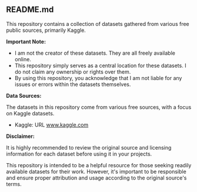 ## README.md

This repository contains a collection of datasets gathered from various free public sources, primarily Kaggle. 

**Important Note:**

* I am not the creator of these datasets. They are all freely available online.
* This repository simply serves as a central location for these datasets. I do not claim any ownership or rights over them.
* By using this repository, you acknowledge that I am not liable for any issues or errors within the datasets themselves. 

**Data Sources:**

The datasets in this repository come from various free sources, with a focus on Kaggle datasets. 

* Kaggle: URL www.kaggle.com

**Disclaimer:**

It is highly recommended to review the original source and licensing information for each dataset before using it in your projects. 

This repository is intended to be a helpful resource for those seeking readily available datasets for their work. However, it's important to be responsible and ensure proper attribution and usage according to the original source's terms.
